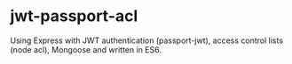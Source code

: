 # jwt-passport-acl
Using Express with JWT authentication (passport-jwt), access control lists (node acl), Mongoose and written in ES6.


